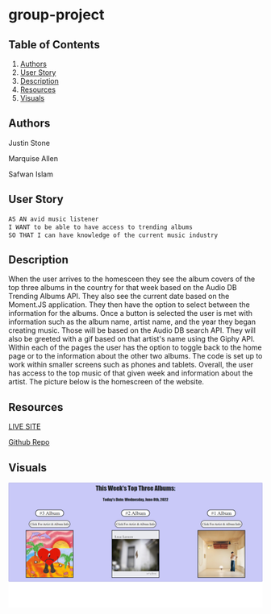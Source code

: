 # group-project
## Table of Contents 
 1. [Authors](#authors)
 2. [User Story](#user-story)
 3. [Description](#description)
 4. [Resources](#resources)
 5. [Visuals](#visuals)

## Authors
Justin Stone 

Marquise Allen 

Safwan Islam
## User Story

```
AS AN avid music listener
I WANT to be able to have access to trending albums 
SO THAT I can have knowledge of the current music industry
```
## Description
When the user arrives to the homesceen they see the album covers of the top three albums in the country for that week based on the Audio DB Trending Albums API. They also see the current date based on the Moment.JS application. They then have the option to select between the information for the albums. Once a button is selected the user is met with information such as the album name, artist name, and the year they began creating music. Those will be based on the Audio DB search API.  They will also be greeted with a gif based on that artist's name using the Giphy API. Within each of the pages the user has the option to toggle back to the home page or to the information about the other two albums. The code is set up to work within smaller screens such as phones and tablets. Overall, the user has access to the top music of that given week and information about the artist. The picture below is the homescreen of the website.

## Resources
[LIVE SITE](https://saislam10.github.io/TrendingMusic/)

[Github Repo](https://github.com/saislam10/TrendingMusic)
## Visuals
![Trending Albums](albums.png)

